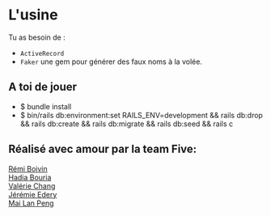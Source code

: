 <h1>L'usine</h1>

<p>Tu as besoin de :</p>
<ul>
<li><code>ActiveRecord</code></li>
<li><code>Faker</code>  une gem pour générer des faux noms à la volée.</li>
</ul>
<h2 id="a-toi-de-jouer">A toi de jouer</h2>
<ul>
<li>$ bundle install</li>
<li>$ bin/rails db:environment:set RAILS_ENV=development && rails db:drop && rails db:create && rails db:migrate && rails db:seed && rails c
</ul>
<h2 id="réalisé-avec-amour-par-la-team-five">Réalisé avec amour par la team Five:</h2>
<p><a href="https://github.com/R2D21">Rémi Boivin </a><br>
<a href="https://github.com/Hadia22/">Hadia Bouria</a><br>
<a href="https://github.com/bbpucca">Valérie Chang</a><br>
<a href="https://github.com/jjeleven11">Jérémie Edery</a><br>
<a href="https://github.com/Careless-Whisper">Mai Lan Peng</a></p>

